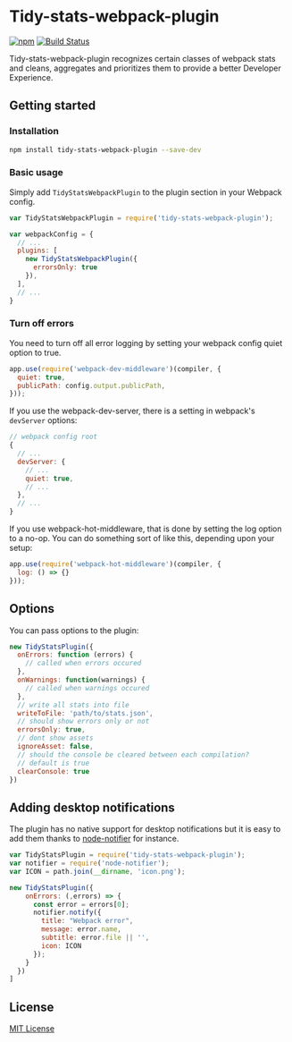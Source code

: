 # Tidy-stats-webpack-plugin

[![npm](https://img.shields.io/npm/v/tidy-stats-webpack-plugin.svg)](https://www.npmjs.com/package/tidy-stats-webpack-plugin)
[![Build Status](https://travis-ci.org/ali322/tidy-stats-webpack-plugin.svg?branch=master)](https://travis-ci.org/ali322/tidy-stats-webpack-plugin)

Tidy-stats-webpack-plugin recognizes certain classes of webpack
stats and cleans, aggregates and prioritizes them to provide a better
Developer Experience.

## Getting started

### Installation

```bash
npm install tidy-stats-webpack-plugin --save-dev
```

### Basic usage

Simply add `TidyStatsWebpackPlugin` to the plugin section in your Webpack config.

```javascript
var TidyStatsWebpackPlugin = require('tidy-stats-webpack-plugin');

var webpackConfig = {
  // ...
  plugins: [
    new TidyStatsWebpackPlugin({
      errorsOnly: true
    }),
  ],
  // ...
}
```

### Turn off errors

You need to turn off all error logging by setting your webpack config quiet option to true.

```javascript
app.use(require('webpack-dev-middleware')(compiler, {
  quiet: true,
  publicPath: config.output.publicPath,
}));
```

If you use the webpack-dev-server, there is a setting in webpack's ```devServer``` options:

```javascript
// webpack config root
{
  // ...
  devServer: {
    // ...
    quiet: true,
    // ...
  },
  // ...
}
```

If you use webpack-hot-middleware, that is done by setting the log option to a no-op. You can do something sort of like this, depending upon your setup:

```javascript
app.use(require('webpack-hot-middleware')(compiler, {
  log: () => {}
}));
```

## Options

You can pass options to the plugin:

```js
new TidyStatsPlugin({
  onErrors: function (errors) {
    // called when errors occured
  },
  onWarnings: function(warnings) {
    // called when warnings occured
  },
  // write all stats into file
  writeToFile: 'path/to/stats.json',
  // should show errors only or not
  errorsOnly: true,
  // dont show assets
  ignoreAsset: false,
  // should the console be cleared between each compilation?
  // default is true
  clearConsole: true
})
```

## Adding desktop notifications

The plugin has no native support for desktop notifications but it is easy
to add them thanks to [node-notifier](https://www.npmjs.com/package/node-notifier) for instance.

```js
var TidyStatsPlugin = require('tidy-stats-webpack-plugin');
var notifier = require('node-notifier');
var ICON = path.join(__dirname, 'icon.png');

new TidyStatsPlugin({
    onErrors: (,errors) => {
      const error = errors[0];
      notifier.notify({
        title: "Webpack error",
        message: error.name,
        subtitle: error.file || '',
        icon: ICON
      });
    }
  })
]
```

## License

[MIT License](http://en.wikipedia.org/wiki/MIT_License)
